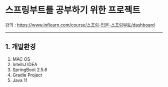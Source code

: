# 스프링부트를 공부하기 위한 프로젝트
강의 : https://www.inflearn.com/course/스프링-입문-스프링부트/dashboard

----
## 1. 개발환경
1. MAC OS
2. IntelliJ IDEA
3. SpringBoot 2.5.6
4. Gradle Project
5. Java 11

